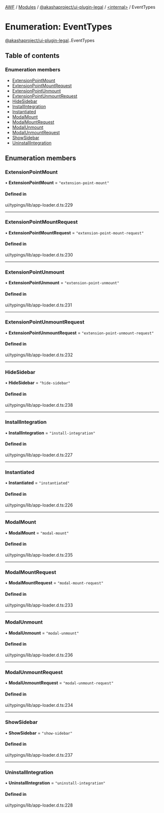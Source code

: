 [AWF](../README.md) / [Modules](../modules.md) / [@akashaproject/ui-plugin-legal](../modules/akashaproject_ui_plugin_legal.md) / [<internal\>](../modules/akashaproject_ui_plugin_legal._internal_.md) / EventTypes

# Enumeration: EventTypes

[@akashaproject/ui-plugin-legal](../modules/akashaproject_ui_plugin_legal.md).[<internal>](../modules/akashaproject_ui_plugin_legal._internal_.md).EventTypes

## Table of contents

### Enumeration members

- [ExtensionPointMount](akashaproject_ui_plugin_legal._internal_.EventTypes.md#extensionpointmount)
- [ExtensionPointMountRequest](akashaproject_ui_plugin_legal._internal_.EventTypes.md#extensionpointmountrequest)
- [ExtensionPointUnmount](akashaproject_ui_plugin_legal._internal_.EventTypes.md#extensionpointunmount)
- [ExtensionPointUnmountRequest](akashaproject_ui_plugin_legal._internal_.EventTypes.md#extensionpointunmountrequest)
- [HideSidebar](akashaproject_ui_plugin_legal._internal_.EventTypes.md#hidesidebar)
- [InstallIntegration](akashaproject_ui_plugin_legal._internal_.EventTypes.md#installintegration)
- [Instantiated](akashaproject_ui_plugin_legal._internal_.EventTypes.md#instantiated)
- [ModalMount](akashaproject_ui_plugin_legal._internal_.EventTypes.md#modalmount)
- [ModalMountRequest](akashaproject_ui_plugin_legal._internal_.EventTypes.md#modalmountrequest)
- [ModalUnmount](akashaproject_ui_plugin_legal._internal_.EventTypes.md#modalunmount)
- [ModalUnmountRequest](akashaproject_ui_plugin_legal._internal_.EventTypes.md#modalunmountrequest)
- [ShowSidebar](akashaproject_ui_plugin_legal._internal_.EventTypes.md#showsidebar)
- [UninstallIntegration](akashaproject_ui_plugin_legal._internal_.EventTypes.md#uninstallintegration)

## Enumeration members

### ExtensionPointMount

• **ExtensionPointMount** = `"extension-point-mount"`

#### Defined in

ui/typings/lib/app-loader.d.ts:229

___

### ExtensionPointMountRequest

• **ExtensionPointMountRequest** = `"extension-point-mount-request"`

#### Defined in

ui/typings/lib/app-loader.d.ts:230

___

### ExtensionPointUnmount

• **ExtensionPointUnmount** = `"extension-point-unmount"`

#### Defined in

ui/typings/lib/app-loader.d.ts:231

___

### ExtensionPointUnmountRequest

• **ExtensionPointUnmountRequest** = `"extension-point-unmount-request"`

#### Defined in

ui/typings/lib/app-loader.d.ts:232

___

### HideSidebar

• **HideSidebar** = `"hide-sidebar"`

#### Defined in

ui/typings/lib/app-loader.d.ts:238

___

### InstallIntegration

• **InstallIntegration** = `"install-integration"`

#### Defined in

ui/typings/lib/app-loader.d.ts:227

___

### Instantiated

• **Instantiated** = `"instantiated"`

#### Defined in

ui/typings/lib/app-loader.d.ts:226

___

### ModalMount

• **ModalMount** = `"modal-mount"`

#### Defined in

ui/typings/lib/app-loader.d.ts:235

___

### ModalMountRequest

• **ModalMountRequest** = `"modal-mount-request"`

#### Defined in

ui/typings/lib/app-loader.d.ts:233

___

### ModalUnmount

• **ModalUnmount** = `"modal-unmount"`

#### Defined in

ui/typings/lib/app-loader.d.ts:236

___

### ModalUnmountRequest

• **ModalUnmountRequest** = `"modal-unmount-request"`

#### Defined in

ui/typings/lib/app-loader.d.ts:234

___

### ShowSidebar

• **ShowSidebar** = `"show-sidebar"`

#### Defined in

ui/typings/lib/app-loader.d.ts:237

___

### UninstallIntegration

• **UninstallIntegration** = `"uninstall-integration"`

#### Defined in

ui/typings/lib/app-loader.d.ts:228
